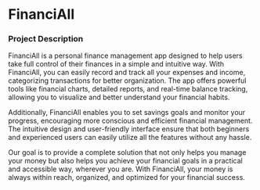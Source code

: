 # FinanciAll

### Project Description

FinanciAll is a personal finance management app designed to help users take full control of their finances in a simple and intuitive way. With FinanciAll, you can easily record and track all your expenses and income, categorizing transactions for better organization. The app offers powerful tools like financial charts, detailed reports, and real-time balance tracking, allowing you to visualize and better understand your financial habits.

Additionally, FinanciAll enables you to set savings goals and monitor your progress, encouraging more conscious and efficient financial management. The intuitive design and user-friendly interface ensure that both beginners and experienced users can easily utilize all the features without any hassle.

Our goal is to provide a complete solution that not only helps you manage your money but also helps you achieve your financial goals in a practical and accessible way, wherever you are. With FinanciAll, your money is always within reach, organized, and optimized for your financial success.
